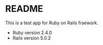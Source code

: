 # README

This is a test app for Ruby on Rails fraework.

* Ruby version 2.4.0
* Rails version 5.0.2

